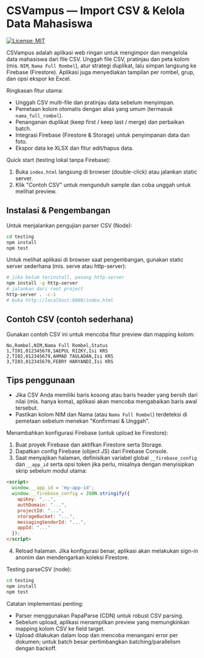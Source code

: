 # CSVampus — Import CSV & Kelola Data Mahasiswa

[![License: MIT](https://img.shields.io/badge/license-MIT-blue.svg)](LICENSE)


CSVampus adalah aplikasi web ringan untuk mengimpor dan mengelola data mahasiswa dari file CSV. Unggah file CSV, pratinjau dan peta kolom (mis. `NIM`, `Nama Full Rombel`), atur strategi duplikat, lalu simpan langsung ke Firebase (Firestore). Aplikasi juga menyediakan tampilan per rombel, grup, dan opsi ekspor ke Excel.

Ringkasan fitur utama:
- Unggah CSV multi-file dan pratinjau data sebelum menyimpan.
- Pemetaan kolom otomatis dengan alias yang umum (termasuk `nama_full_rombel`).
- Penanganan duplikat (keep first / keep last / merge) dan perbaikan batch.
- Integrasi Firebase (Firestore & Storage) untuk penyimpanan data dan foto.
- Ekspor data ke XLSX dan fitur edit/hapus data.

Quick start (testing lokal tanpa Firebase):
1. Buka `index.html` langsung di browser (double-click) atau jalankan static server.
2. Klik "Contoh CSV" untuk mengunduh sample dan coba unggah untuk melihat preview.

Instalasi & Pengembangan
------------------------
Untuk menjalankan pengujian parser CSV (Node):

```bash
cd testing
npm install
npm test
```

Untuk melihat aplikasi di browser saat pengembangan, gunakan static server sederhana (mis. serve atau http-server):

```bash
# jika belum terinstall, pasang http-server
npm install -g http-server
# jalankan dari root project
http-server . -c-1
# buka http://localhost:8080/index.html
```

Contoh CSV (contoh sederhana)
----------------------------
Gunakan contoh CSV ini untuk mencoba fitur preview dan mapping kolom:

```csv
No,Rombel,NIM,Nama Full Rombel,Status
1,TI01,012345678,SAEPUL RIZKY,Isi KRS
2,TI02,012345679,AHMAD TAULADAN,Isi KRS
3,TI03,012345670,FEBRY HARYANDI,Isi KRS
```

Tips penggunaan
---------------
- Jika CSV Anda memiliki baris kosong atau baris header yang bersih dari nilai (mis. hanya koma), aplikasi akan mencoba mengabaikan baris awal tersebut.
- Pastikan kolom NIM dan Nama (atau `Nama Full Rombel`) terdeteksi di pemetaan sebelum menekan "Konfirmasi & Unggah".

Menambahkan konfigurasi Firebase (untuk upload ke Firestore):
1. Buat proyek Firebase dan aktifkan Firestore serta Storage.
2. Dapatkan config Firebase (object JS) dari Firebase Console.
3. Saat menyajikan halaman, definisikan variabel global `__firebase_config` dan `__app_id` serta opsi token jika perlu, misalnya dengan menyisipkan skrip sebelum modul utama:

```html
<script>
  window.__app_id = 'my-app-id';
  window.__firebase_config = JSON.stringify({
    apiKey: "...",
    authDomain: "...",
    projectId: "...",
    storageBucket: "...",
    messagingSenderId: "...",
    appId: "..."
  });
</script>
```

4. Reload halaman. Jika konfigurasi benar, aplikasi akan melakukan sign-in anonim dan mendengarkan koleksi Firestore.

Testing parseCSV (node):
```bash
cd testing
npm install
npm test
```

Catatan implementasi penting:
- Parser menggunakan PapaParse (CDN) untuk robust CSV parsing.
- Sebelum upload, aplikasi menampilkan preview yang memungkinkan mapping kolom CSV ke field target.
- Upload dilakukan dalam loop dan mencoba menangani error per dokumen; untuk batch besar pertimbangkan batching/parallelism dengan backoff.
